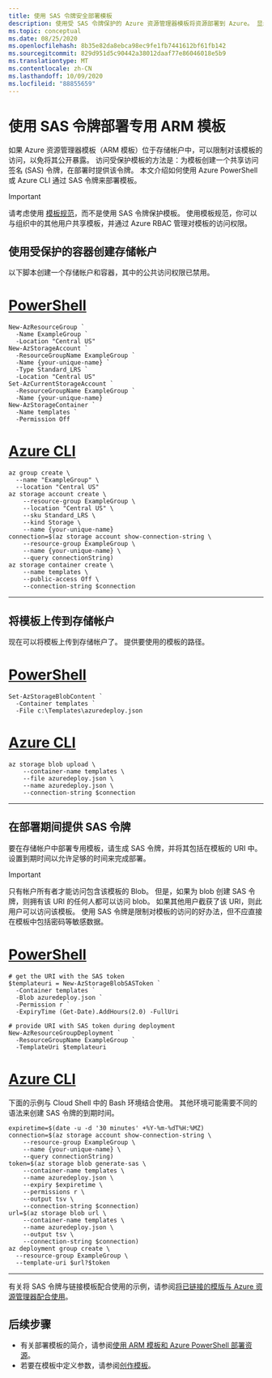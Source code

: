 ```yaml
---
title: 使用 SAS 令牌安全部署模板
description: 使用受 SAS 令牌保护的 Azure 资源管理器模板将资源部署到 Azure。 显示 Azure PowerShell 和 Azure CLI。
ms.topic: conceptual
ms.date: 08/25/2020
ms.openlocfilehash: 8b35e82da8ebca98ec9fe1fb7441612bf61fb142
ms.sourcegitcommit: 829d951d5c90442a38012daaf77e86046018e5b9
ms.translationtype: MT
ms.contentlocale: zh-CN
ms.lasthandoff: 10/09/2020
ms.locfileid: "88855659"
---
```

# <a name="deploy-private-arm-template-with-sas-token"></a>使用 SAS 令牌部署专用 ARM 模板

如果 Azure 资源管理器模板（ARM 模板）位于存储帐户中，可以限制对该模板的访问，以免将其公开暴露。 访问受保护模板的方法是：为模板创建一个共享访问签名 (SAS) 令牌，在部署时提供该令牌。 本文介绍如何使用 Azure PowerShell 或 Azure CLI 通过 SAS 令牌来部署模板。

> [!IMPORTANT]
> 请考虑使用 [模板规范](template-specs.md)，而不是使用 SAS 令牌保护模板。 使用模板规范，你可以与组织中的其他用户共享模板，并通过 Azure RBAC 管理对模板的访问权限。

## <a name="create-storage-account-with-secured-container"></a>使用受保护的容器创建存储帐户

以下脚本创建一个存储帐户和容器，其中的公共访问权限已禁用。

# <a name="powershell"></a>[PowerShell](#tab/azure-powershell)

```azurepowershell-interactive
New-AzResourceGroup `
  -Name ExampleGroup `
  -Location "Central US"
New-AzStorageAccount `
  -ResourceGroupName ExampleGroup `
  -Name {your-unique-name} `
  -Type Standard_LRS `
  -Location "Central US"
Set-AzCurrentStorageAccount `
  -ResourceGroupName ExampleGroup `
  -Name {your-unique-name}
New-AzStorageContainer `
  -Name templates `
  -Permission Off
```

# <a name="azure-cli"></a>[Azure CLI](#tab/azure-cli)

```azurecli-interactive
az group create \
  --name "ExampleGroup" \
  --location "Central US"
az storage account create \
    --resource-group ExampleGroup \
    --location "Central US" \
    --sku Standard_LRS \
    --kind Storage \
    --name {your-unique-name}
connection=$(az storage account show-connection-string \
    --resource-group ExampleGroup \
    --name {your-unique-name} \
    --query connectionString)
az storage container create \
    --name templates \
    --public-access Off \
    --connection-string $connection
```

---

## <a name="upload-template-to-storage-account"></a>将模板上传到存储帐户

现在可以将模板上传到存储帐户了。 提供要使用的模板的路径。

# <a name="powershell"></a>[PowerShell](#tab/azure-powershell)

```azurepowershell-interactive
Set-AzStorageBlobContent `
  -Container templates `
  -File c:\Templates\azuredeploy.json
```

# <a name="azure-cli"></a>[Azure CLI](#tab/azure-cli)

```azurecli-interactive
az storage blob upload \
    --container-name templates \
    --file azuredeploy.json \
    --name azuredeploy.json \
    --connection-string $connection
```

---

## <a name="provide-sas-token-during-deployment"></a>在部署期间提供 SAS 令牌

要在存储帐户中部署专用模板，请生成 SAS 令牌，并将其包括在模板的 URI 中。 设置到期时间以允许足够的时间来完成部署。

> [!IMPORTANT]
> 只有帐户所有者才能访问包含该模板的 Blob。 但是，如果为 blob 创建 SAS 令牌，则拥有该 URI 的任何人都可以访问 blob。 如果其他用户截获了该 URI，则此用户可以访问该模板。 使用 SAS 令牌是限制对模板的访问的好办法，但不应直接在模板中包括密码等敏感数据。
>

# <a name="powershell"></a>[PowerShell](#tab/azure-powershell)

```azurepowershell-interactive
# get the URI with the SAS token
$templateuri = New-AzStorageBlobSASToken `
  -Container templates `
  -Blob azuredeploy.json `
  -Permission r `
  -ExpiryTime (Get-Date).AddHours(2.0) -FullUri

# provide URI with SAS token during deployment
New-AzResourceGroupDeployment `
  -ResourceGroupName ExampleGroup `
  -TemplateUri $templateuri
```

# <a name="azure-cli"></a>[Azure CLI](#tab/azure-cli)

下面的示例与 Cloud Shell 中的 Bash 环境结合使用。 其他环境可能需要不同的语法来创建 SAS 令牌的到期时间。

```azurecli-interactive
expiretime=$(date -u -d '30 minutes' +%Y-%m-%dT%H:%MZ)
connection=$(az storage account show-connection-string \
    --resource-group ExampleGroup \
    --name {your-unique-name} \
    --query connectionString)
token=$(az storage blob generate-sas \
    --container-name templates \
    --name azuredeploy.json \
    --expiry $expiretime \
    --permissions r \
    --output tsv \
    --connection-string $connection)
url=$(az storage blob url \
    --container-name templates \
    --name azuredeploy.json \
    --output tsv \
    --connection-string $connection)
az deployment group create \
  --resource-group ExampleGroup \
  --template-uri $url?$token
```

---

有关将 SAS 令牌与链接模板配合使用的示例，请参阅[将已链接的模版与 Azure 资源管理器配合使用](linked-templates.md)。


## <a name="next-steps"></a>后续步骤
* 有关部署模板的简介，请参阅[使用 ARM 模板和 Azure PowerShell 部署资源](deploy-powershell.md)。
* 若要在模板中定义参数，请参阅[创作模板](template-syntax.md#parameters)。
